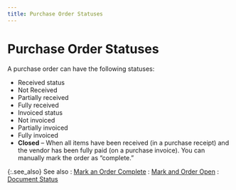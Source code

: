 ```yaml
---
title: Purchase Order Statuses
---
```


# Purchase Order Statuses


A purchase order can have the following statuses:

- Received  status
- Not Received
- Partially received
- Fully received
- Invoiced  status
- Not invoiced
- Partially invoiced
- Fully invoiced
- **Closed**  – When all items have been received (in a purchase receipt) and the vendor  has been fully paid (on a purchase invoice). You can manually mark the  order as “complete.”



{:.see_also}
See also
: [Mark an Order Complete]({{site.pp_baseurl}}/purc-proc/pos/po-processes/mark-open-complete/mark-complete/mark_complete.html)
: [Mark and Order Open]({{site.pp_baseurl}}/purc-proc/pos/po-processes/mark-open-complete/mark-open/mark_open.html)
: [Document Status]({{site.pp_baseurl}}/purc-proc/doc-profile/contents/document-information/document_status.html)
